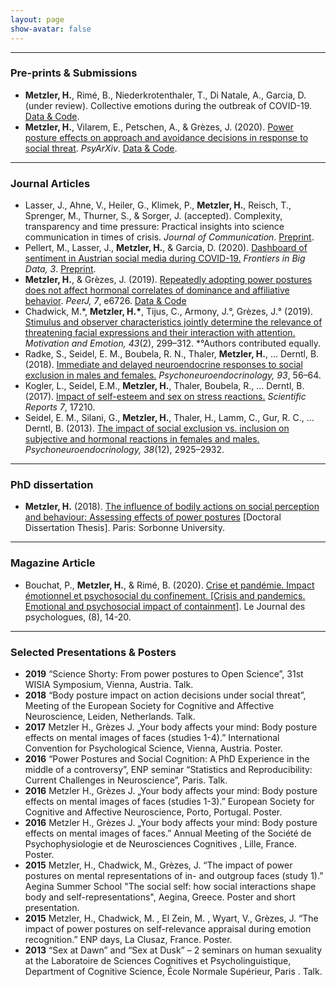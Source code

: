 ```yaml
---
layout: page
show-avatar: false
---
```


___


### Pre-prints & Submissions

* **Metzler, H.**, Rimé, B., Niederkrotenthaler, T., Di Natale, A., Garcia, D. (under review). Collective emotions during the outbreak of COVID-19.  [Data & Code](https://osf.io/736kc/).
* **Metzler, H.**, Vilarem, E., Petschen, A., & Grèzes, J. (2020). [Power posture effects on approach and avoidance decisions in response to social threat](https://doi.org/10.31234/osf.io/t8mhw). *PsyArXiv*. [Data & Code](https://osf.io/q8s3w).

___

### Journal Articles

* Lasser, J., Ahne, V., Heiler, G., Klimek, P., **Metzler, H.**, Reisch, T., Sprenger, M., Thurner, S., & Sorger, J. (accepted). Complexity, transparency and time pressure: Practical insights into science communication in times of crisis. *Journal of Communication*. [Preprint](https://osf.io/preprints/socarxiv/ytxrp/).
* Pellert, M., Lasser, J., **Metzler, H.**, & Garcia, D. (2020). [Dashboard of sentiment in Austrian social media during COVID-19.](https://www.frontiersin.org/articles/10.3389/fdata.2020.00032/) *Frontiers in Big Data, 3*. [Preprint](http://arxiv.org/abs/2006.11158).
* **Metzler, H.**, & Grèzes, J. (2019). [Repeatedly adopting power postures does not affect hormonal correlates of dominance and affiliative behavior](https://doi.org/10.7717/peerj.6726). *PeerJ, 7*, e6726. [Data & Code](https://osf.io/3nrsy/)
* Chadwick, M.\*, __Metzler, H.\*__, Tijus, C., Armony, J.°, Grèzes, J.° (2019). [Stimulus and observer characteristics jointly determine the relevance of threatening facial expressions and their interaction with attention.](https://link.springer.com/article/10.1007/s11031-018-9730-2) *Motivation and Emotion, 43*(2), 299–312. \*°Authors contributed equally.
* Radke, S., Seidel, E. M., Boubela, R. N., Thaler, **Metzler, H.**, … Derntl, B. (2018). [Immediate and delayed neuroendocrine responses to social exclusion in males and females.](https://doi.org/10.1016/j.psyneuen.2018.04.005) *Psychoneuroendocrinology, 93*, 56–64.
* Kogler, L., Seidel, E.M., **Metzler, H.**, Thaler, Boubela, R., … Derntl, B. (2017). [Impact of self-esteem and sex on stress reactions.](https://doi.org/10.1038/s41598-017-17485-w) *Scientific Reports 7*, 17210.
* Seidel, E. M., Silani, G., **Metzler, H.**, Thaler, H., Lamm, C., Gur, R. C., … Derntl, B. (2013). [The impact of social exclusion vs. inclusion on subjective and hormonal reactions in females and males.](https://doi.org/10.1016/j.psyneuen.2013.07.021) *Psychoneuroendocrinology, 38*(12), 2925–2932.

___


### PhD dissertation

* **Metzler, H.** (2018). [The influence of bodily actions on social perception and behaviour: Assessing effects of power postures](https://doi.org/10.13140/RG.2.2.12354.22728) [Doctoral Dissertation Thesis]. Paris: Sorbonne University.

___

### Magazine Article

* Bouchat, P., **Metzler, H.**, & Rimé, B. (2020). [Crise et pandémie. Impact émotionnel et psychosocial du confinement. [Crisis and pandemics. Emotional and psychosocial impact of containment]](https://www.cairn.info/revue-le-journal-des-psychologues-2020-8-page-14.htm#). Le Journal des psychologues, (8), 14-20.

___

### Selected Presentations & Posters

* **2019** “Science Shorty: From power postures to Open Science”, 31st WISIA Symposium, Vienna, Austria. Talk.
* **2018** “Body posture impact on action decisions under social threat”, Meeting of the European Society for Cognitive and Affective Neuroscience, Leiden, Netherlands. Talk. 
* **2017** Metzler H., Grèzes J. „Your body affects your mind: Body posture effects on mental images of faces (studies 1-4).” International Convention for Psychological Science, Vienna, Austria. Poster. 
* **2016** “Power Postures and Social Cognition: A PhD Experience in the middle of a controversy”, ENP seminar “Statistics and Reproducibility: Current Challenges in Neuroscience”, Paris. Talk.
* **2016** Metzler H., Grèzes J. „Your body affects your mind: Body posture effects on mental images of faces (studies 1-3).” European Society for Cognitive and Affective Neuroscience, Porto, Portugal. Poster.
* **2016** Metzler H., Grèzes J.  „Your body affects your mind: Body posture effects on mental images of faces.” Annual Meeting of the Société de Psychophysiologie et de Neurosciences Cognitives , Lille, France. Poster. 
* **2015** Metzler, H., Chadwick, M., Grèzes, J. “The impact of power postures on mental representations of in- and outgroup faces (study 1).” Aegina Summer School "The social self: how social interactions shape body and self-representations", Aegina, Greece. Poster and short presentation.
* **2015** Metzler, H., Chadwick, M. , El Zein, M. , Wyart, V., Grèzes, J. “The impact of power postures on self-relevance appraisal during emotion recognition.” ENP days, La Clusaz, France. Poster.
* **2013** “Sex at Dawn” and “Sex at Dusk” – 2 seminars on human sexuality at the Laboratoire de Sciences Cognitives et Psycholinguistique, Department of Cognitive Science, École Normale Supérieur, Paris . Talk. 


